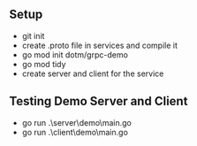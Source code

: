 ## Setup

- git init
- create .proto file in services and compile it
- go mod init dotm/grpc-demo
- go mod tidy
- create server and client for the service

## Testing Demo Server and Client

- go run .\server\demo\main.go
- go run .\client\demo\main.go